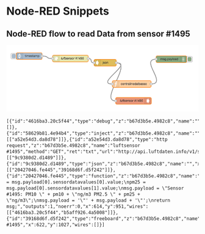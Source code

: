 # Node-RED Snippets

## Node-RED flow to read Data from sensor #1495

![Centraline dal Basso](https://github.com/passantedimezzo/centralinedalbasso/raw/master/Node-RED%20Snippets/Screen%20Shot%202017-06-09%20at%2015.07.15.png)

```
[{"id":"4616ba3.20c5f44","type":"debug","z":"b67d3b5e.4982c8","name":"","active":true,"console":"false","complete":"payload","x":793,"y":839,"wires":[]},{"id":"58629b81.4e94b4","type":"inject","z":"b67d3b5e.4982c8","name":"","topic":"","payload":"","payloadType":"date","repeat":"","crontab":"","once":false,"x":151,"y":825,"wires":[["a52e54d3.da8d78"]]},{"id":"a52e54d3.da8d78","type":"http request","z":"b67d3b5e.4982c8","name":"luftsensor #1495","method":"GET","ret":"txt","url":"http://api.luftdaten.info/v1/sensor/1495/","x":337,"y":836,"wires":[["9c9380d2.d1489"]]},{"id":"9c9380d2.d1489","type":"json","z":"b67d3b5e.4982c8","name":"","x":494,"y":855,"wires":[["20427046.fe445","39168d6f.d5f242"]]},{"id":"20427046.fe445","type":"function","z":"b67d3b5e.4982c8","name":"centralinedalbasso","func":"pm10 = msg.payload[0].sensordatavalues[0].value;\npm25 = msg.payload[0].sensordatavalues[1].value;\nmsg.payload = \"Sensor #1495: PM10 \" + pm10 + \"ng/m3 PM2.5 \" + pm25 + \"ng/m3\";\nmsg.payload = '\"' + msg.payload + '\"';\nreturn msg;","outputs":1,"noerr":0,"x":614,"y":951,"wires":[["4616ba3.20c5f44","b5aff926.4a5008"]]},{"id":"39168d6f.d5f242","type":"freeboard","z":"b67d3b5e.4982c8","name":"luftsensor #1495","x":622,"y":1027,"wires":[]}]
```
